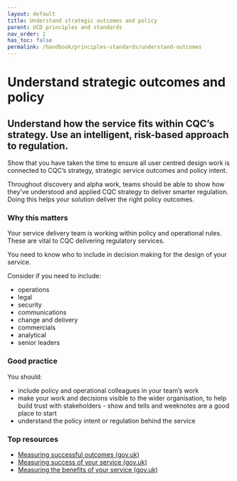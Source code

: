 ```yaml
---
layout: default
title: Understand strategic outcomes and policy 
parent: UCD principles and standards
nav_order: 1
has_toc: false
permalink: /handbook/principles-standards/understand-outcomes
---
```


# Understand strategic outcomes and policy 

## Understand how the service fits within CQC’s strategy. Use an intelligent, risk-based approach to regulation.

Show that you have taken the time to ensure all user centred design work is connected to CQC’s strategy, strategic service outcomes and policy intent.

Throughout discovery and alpha work, teams should be able to show how they’ve understood and applied CQC strategy to deliver smarter regulation. Doing this helps your solution deliver the right policy outcomes.

### Why this matters
Your service delivery team is working within policy and operational rules. These are vital to CQC delivering regulatory services.

You need to know who to include in decision making for the design of your service.

Consider if you need to include:
- operations
- legal
- security
- communications
- change and delivery
- commercials
- analytical
- senior leaders

### Good practice
You should:
- include policy and operational colleagues in your team’s work
- make your work and decisions visible to the wider organisation, to help build trust with stakeholders - show and tells and weeknotes are a good place to start
- understand the policy intent or regulation behind the service

### Top resources
- [Measuring successful outcomes (gov.uk)](https://www.gov.uk/service-manual/measuring-success)
- [Measuring success of your service (gov.uk)](https://www.gov.uk/service-manual/measuring-success/measuring-the-success-of-your-service)
- [Measuring the benefits of your service (gov.uk)](https://www.gov.uk/service-manual/measuring-success/measuring-service-benefits)
